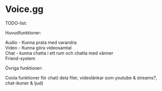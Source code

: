 Voice.gg
=====


TODO-list:

Huvudfunktioner:

Audio - Kunna prata med varandra<br>
Video - Kunna göra videosamtal<br>
Chat - kunna chatta i ett rum och chatta med vänner<br>
Friend-system<br>


Övriga funktioner:<br>

Coola funktioner för chat( dela filer, videolänkar som youtube & streams?, chat-ikoner & ljud)<br>
